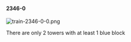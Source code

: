 #### 2346-0
![train-2346-0-0.png](https://github.com/lil-lab/nlvr/raw/master/nlvr/train/images/66/train-2346-0-0.png "train-2346-0-0.png")

There are only 2 towers with at least 1 blue block